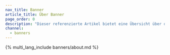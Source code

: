```yaml
---
nav_title: Banner
article_title: Über Banner
page_order: 0
description: "Dieser referenzierte Artikel bietet eine Übersicht über den Braze Banner Kanal und gängige Anwendungsfälle."
channel:
  - banners
---
```


{% multi_lang_include banners/about.md %}